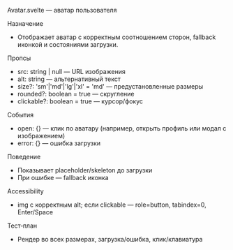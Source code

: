 Avatar.svelte — аватар пользователя

Назначение
- Отображает аватар с корректным соотношением сторон, fallback иконкой и состояниями загрузки.

Пропсы
- src: string | null — URL изображения
- alt: string — альтернативный текст
- size?: 'sm'|'md'|'lg'|'xl' = 'md' — предустановленные размеры
- rounded?: boolean = true — скругление
- clickable?: boolean = true — курсор/фокус

События
- open: {} — клик по аватару (например, открыть профиль или модал с изображением)
- error: {} — ошибка загрузки

Поведение
- Показывает placeholder/skeleton до загрузки
- При ошибке — fallback иконка

Accessibility
- img с корректным alt; если clickable — role=button, tabindex=0, Enter/Space

Тест‑план
- Рендер во всех размерах, загрузка/ошибка, клик/клавиатура